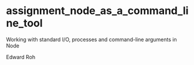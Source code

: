 # assignment_node_as_a_command_line_tool
Working with standard I/O, processes and command-line arguments in Node



Edward Roh
